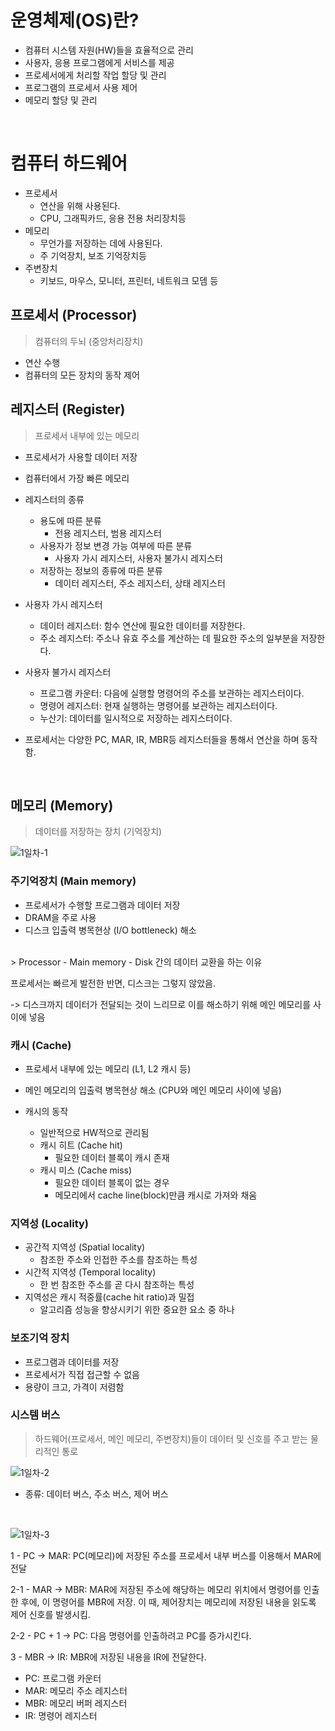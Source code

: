 # 운영체제(OS)란?
- 컴퓨터 시스템 자원(HW)들을 효율적으로 관리
- 사용자, 응용 프로그램에게 서비스를 제공
- 프로세서에게 처리할 작업 할당 및 관리
- 프로그램의 프로세서 사용 제어
- 메모리 할당 및 관리
<br>

# 컴퓨터 하드웨어
- 프로세서
  - 연산을 위해 사용된다.
  - CPU, 그래픽카드, 응용 전용 처리장치등
- 메모리
  - 무언가를 저장하는 데에 사용된다.
  - 주 기억장치, 보조 기억장치등
- 주변장치
  - 키보드, 마우스, 모니터, 프린터, 네트워크 모뎀 등

## 프로세서 (Processor)
> 컴퓨터의 두뇌 (중앙처리장치)
- 연산 수행
- 컴퓨터의 모든 장치의 동작 제어

## 레지스터 (Register)
> 프로세서 내부에 있는 메모리
- 프로세서가 사용할 데이터 저장
- 컴퓨터에서 가장 빠른 메모리

- 레지스터의 종류
  - 용도에 따른 분류
    - 전용 레지스터, 범용 레지스터
  - 사용자가 정보 변경 가능 여부에 따른 분류
    - 사용자 가시 레지스터, 사용자 불가시 레지스터
  - 저장하는 정보의 종류에 따른 분류
    - 데이터 레지스터, 주소 레지스터, 상태 레지스터

- 사용자 가시 레지스터
  - 데이터 레지스터: 함수 연산에 필요한 데이터를 저장한다.
  - 주소 레지스터: 주소나 유효 주소를 계산하는 데 필요한 주소의 일부분을 저장한다.
- 사용자 불가시 레지스터
  - 프로그램 카운터: 다음에 실행할 명령어의 주소를 보관하는 레지스터이다.
  - 명령어 레지스터: 현재 실행하는 명령어를 보관하는 레지스터이다.
  - 누산기: 데이터를 일시적으로 저장하는 레지스터이다.

- 프로세서는 다양한 PC, MAR, IR, MBR등 레지스터들을 통해서 연산을 하며 동작함.
<br>

## 메모리 (Memory)
> 데이터를 저장하는 장치 (기억장치)

![1일차-1](https://github.com/SSAFY11thDaejeon7/cs_study/assets/80624927/478fc79b-33ba-4643-88b4-eab6aba5a2ab)


### 주기억장치 (Main memory)
- 프로세서가 수행할 프로그램과 데이터 저장
- DRAM을 주로 사용
- 디스크 입출력 병목현상 (I/O bottleneck) 해소
<br>
> Processor - Main memory - Disk 간의 데이터 교환을 하는 이유

프로세서는 빠르게 발전한 반면, 디스크는 그렇지 않았음.

-> 디스크까지 데이터가 전달되는 것이 느리므로 이를 해소하기 위해 메인 메모리를 사이에 넣음

### 캐시 (Cache)
- 프로세서 내부에 있는 메모리 (L1, L2 캐시 등)
- 메인 메모리의 입출력 병목현상 해소 (CPU와 메인 메모리 사이에 넣음)

- 캐시의 동작
  - 일반적으로 HW적으로 관리됨
  - 캐시 히트 (Cache hit)
    - 필요한 데이터 블록이 캐시 존재
  - 캐시 미스 (Cache miss)
    - 필요한 데이터 블록이 없는 경우
    - 메모리에서 cache line(block)만큼 캐시로 가져와 채움

### 지역성 (Locality)
- 공간적 지역성 (Spatial locality)
  - 참조한 주소와 인접한 주소를 참조하는 특성
- 시간적 지역성 (Temporal locality)
  - 한 번 참조한 주소를 곧 다시 참조하는 특성
- 지역성은 캐시 적중률(cache hit ratio)과 밀접
  - 알고리즘 성능을 향상시키기 위한 중요한 요소 중 하나

### 보조기억 장치
- 프로그램과 데이터를 저장
- 프로세서가 직접 접근할 수 없음
- 용량이 크고, 가격이 저렴함

### 시스템 버스
> 하드웨어(프로세서, 메인 메모리, 주변장치)들이 데이터 및 신호를 주고 받는 물리적인 통로

![1일차-2](https://github.com/SSAFY11thDaejeon7/cs_study/assets/80624927/75370648-f941-4c8c-bb56-12498a641865)

- 종류: 데이터 버스, 주소 버스, 제어 버스
<br>

![1일차-3](https://github.com/SSAFY11thDaejeon7/cs_study/assets/80624927/f0ef904c-0647-45e9-98ea-4ed3a9412468)

1 - PC -> MAR: PC(메모리)에 저장된 주소를 프로세서 내부 버스를 이용해서 MAR에 전달

2-1 - MAR -> MBR:  MAR에 저장된 주소에 해당하는 메모리 위치에서 명령어를 인출한 후에, 이 명령어를 MBR에 저장. 이 때, 제어장치는 메모리에 저장된 내용을 읽도록 제어 신호를 발생시킴.

2-2 - PC + 1 -> PC: 다음 명령어를 인출하려고 PC를 증가시킨다.

3 - MBR -> IR: MBR에 저장된 내용을 IR에 전달한다.
- PC: 프로그램 카운터
- MAR: 메모리 주소 레지스터
- MBR: 메모리 버퍼 레지스터
- IR: 명령어 레지스터 

